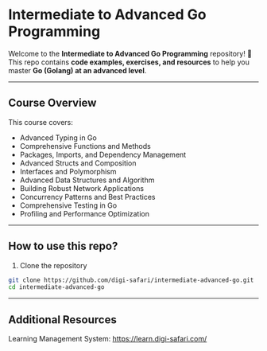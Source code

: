 # Intermediate to Advanced Go Programming

Welcome to the **Intermediate to Advanced Go Programming** repository! 🎯  
This repo contains **code examples, exercises, and resources** to help you master **Go (Golang) at an advanced level**.

---

## Course Overview

This course covers:
- Advanced Typing in Go 
- Comprehensive Functions and Methods
- Packages, Imports, and Dependency Management
- Advanced Structs and Composition
- Interfaces and Polymorphism
- Advanced Data Structures and Algorithm
- Building Robust Network Applications
- Concurrency Patterns and Best Practices
- Comprehensive Testing in Go
- Profiling and Performance Optimization

---

## How to use this repo?

1.  Clone the repository

```bash
git clone https://github.com/digi-safari/intermediate-advanced-go.git
cd intermediate-advanced-go

```

---

## Additional Resources

Learning Management System: https://learn.digi-safari.com/

